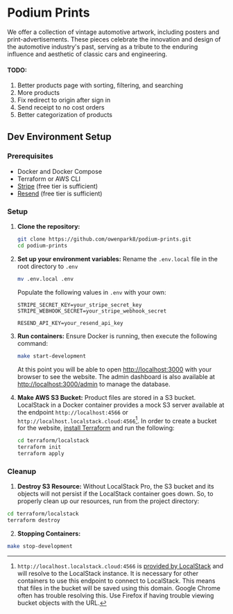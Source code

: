 # Podium Prints
We offer a collection of vintage automotive artwork, including posters and print-advertisements. These pieces celebrate the innovation and design of the automotive industry's past, serving as a tribute to the enduring influence and aesthetic of classic cars and engineering.

#### TODO:
1. Better products page with sorting, filtering, and searching
2. More products
3. Fix redirect to origin after sign in
4. Send receipt to no cost orders
5. Better categorization of products

## Dev Environment Setup

### Prerequisites
- Docker and Docker Compose
- Terraform or AWS CLI
- [Stripe](https://stripe.com/) (free tier is sufficient)
- [Resend](https://resend.com/home) (free tier is sufficient)

### Setup

1. **Clone the repository:**
   ```bash
   git clone https://github.com/owenpark8/podium-prints.git
   cd podium-prints
   ```

2. **Set up your environment variables:**
   Rename the `.env.local` file in the root directory to `.env`
   ```bash
   mv .env.local .env
   ```

   Populate the following values in `.env` with your own:
   ```plaintext
   STRIPE_SECRET_KEY=your_stripe_secret_key
   STRIPE_WEBHOOK_SECRET=your_stripe_webhook_secret

   RESEND_API_KEY=your_resend_api_key
   ```

3. **Run containers:**
   Ensure Docker is running, then execute the following command:

   ```bash
   make start-development
   ```

   At this point you will be able to open [http://localhost:3000](http://localhost:3000) with your browser to see the website. The admin dashboard is also available at [http://localhost:3000/admin](http://localhost:3000/admin) to manage the database.

4. **Make AWS S3 Bucket:**
   Product files are stored in a S3 bucket. LocalStack in a Docker container provides a mock S3 server available at the endpoint `http://localhost:4566` or `http://localhost.localstack.cloud:4566`[^1]. In order to create a bucket for the website, [install Terraform](https://developer.hashicorp.com/terraform/install) and run the following:

   ```bash
   cd terraform/localstack
   terraform init
   terraform apply
   ```

   [^1]: `http://localhost.localstack.cloud:4566` is [provided by LocalStack](https://docs.localstack.cloud/references/network-troubleshooting/endpoint-url/#from-your-container) and will resolve to the LocalStack instance. It is necessary for other containers to use this endpoint to connect to LocalStack. This means that files in the bucket will be saved using this domain. Google Chrome often has trouble resolving this. Use Firefox if having trouble viewing bucket objects with the URL.

### Cleanup
   1. **Destroy S3 Resource:**
   Without LocalStack Pro, the S3 bucket and its objects will not persist if the LocalStack container goes down. So, to properly clean up our resources, run from the project directory:
      
   ```bash
   cd terraform/localstack
   terraform destroy
   ```

   2. **Stopping Containers:**
   ```bash
   make stop-development
   ```

